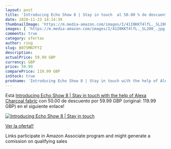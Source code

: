 ```yaml
---
layout: post
title: 'Introducing Echo Show 8 | Stay in touch  al 50.00 % de descuento'
date: 2020-11-23 14:14:39
thumbnailImage: 'https://m.media-amazon.com/images/I/41I0KKT4lfL._SL200_.jpg'
images: [ 'https://m.media-amazon.com/images/I/41I0KKT4lfL._SL200_.jpg' ]
comments: true
category: ofertas
author: ring
slug: B07SMN7FYZ
description:
actualPrice: 59.99 GBP
currency: GBP
price: 59.99
comparePrice: 119.99 GBP
inStock: true
prodname: 'Introducing Echo Show 8 | Stay in touch with the help of Alexa  Charcoal fabric'
---
```


Está [Introducing Echo Show 8 | Stay in touch with the help of Alexa  Charcoal fabric](https://www.amazon.co.uk/dp/B07SMN7FYZ/?tag=tolees0a-21) con 50.00 de descuento por 59.99 GBP (original: 119.99 GBP) en el siguiente enlace!

[![Introducing Echo Show 8 | Stay in touch ](https://m.media-amazon.com/images/I/41I0KKT4lfL._SL200_.jpg)](https://www.amazon.co.uk/dp/B07SMN7FYZ/?tag=tolees0a-21)

[Ver la oferta!!](https://www.amazon.co.uk/dp/B07SMN7FYZ/?tag=tolees0a-21)

Links participate in Amazon Associate program and might generate a comission on qualifying sales


